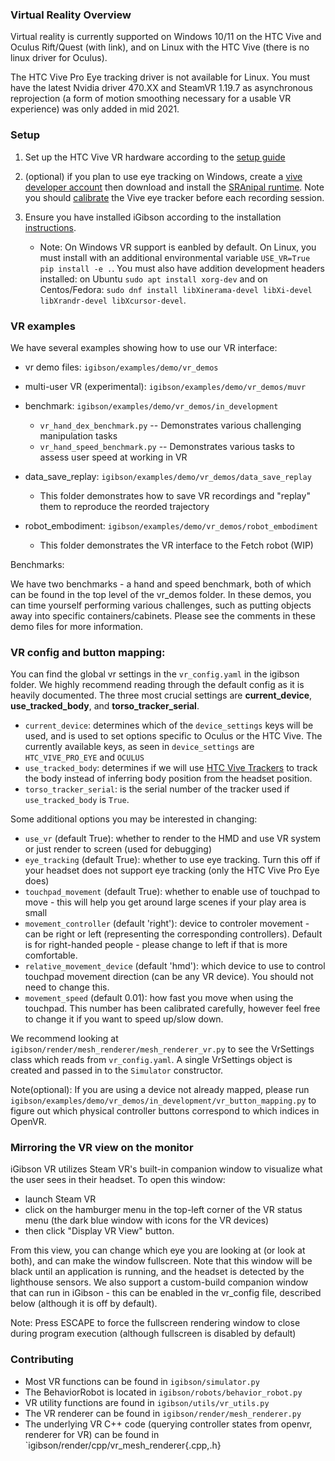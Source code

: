 ### Virtual Reality Overview

Virtual reality is currently supported on Windows 10/11 on the HTC Vive and Oculus Rift/Quest (with link), and on Linux with the HTC Vive (there is no linux driver for Oculus).

The HTC Vive Pro Eye tracking driver is not available for Linux. You must have the latest Nvidia driver 470.XX and SteamVR 1.19.7 as asynchronous reprojection (a form of motion smoothing necessary for a usable VR experience) was only added in mid 2021.

### Setup
1. Set up the HTC Vive VR hardware according to the [setup guide](https://support.steampowered.com/steamvr/HTC_Vive/)

2. (optional) if you plan to use eye tracking on Windows, create a [vive developer account](https://hub.vive.com/sso/login) then download and install the [SRAnipal runtime](https://developer.vive.com/resources/vive-sense/sdk/vive-eye-and-facial-tracking-sdk/). Note you should [calibrate](https://developer.vive.com/us/support/sdk/category_howto/how-to-calibrate-eye-tracking.html) the Vive eye tracker before each recording session.

3. Ensure you have installed iGibson according to the installation [instructions](http://svl.stanford.edu/igibson/docs/installation.html#installation-method). 
    * Note: On Windows VR support is eanbled by default. On Linux, you must install with an additional environmental variable `USE_VR=True pip install -e .`. You must also have addition development headers installed: on Ubuntu `sudo apt install xorg-dev` and on Centos/Fedora: `sudo dnf install libXinerama-devel libXi-devel libXrandr-devel libXcursor-devel`.

### VR examples

We have several examples showing how to use our VR interface:

* vr demo files: `igibson/examples/demo/vr_demos`

* multi-user VR (experimental): `igibson/examples/demo/vr_demos/muvr` 

* benchmark: `igibson/examples/demo/vr_demos/in_development`
  - `vr_hand_dex_benchmark.py` -- Demonstrates various challenging manipulation tasks
  - `vr_hand_speed_benchmark.py` -- Demonstrates various tasks to assess user speed at working in VR


* data_save_replay: `igibson/examples/demo/vr_demos/data_save_replay` 
  - This folder demonstrates how to save VR recordings and "replay" them to reproduce the reorded trajectory

* robot_embodiment: `igibson/examples/demo/vr_demos/robot_embodiment` 
  - This folder demonstrates the VR interface to the Fetch robot (WIP)

Benchmarks:

We have two benchmarks - a hand and speed benchmark, both of which can be found in the top level of the vr_demos folder. In these demos, you can time yourself performing various challenges,
such as putting objects away into specific containers/cabinets. Please see the comments in these demo files for more information.

### VR config and button mapping:

You can find the global vr settings in the `vr_config.yaml` in the igibson folder. We highly recommend reading through the default config as it is heavily documented. The three most crucial settings are **current_device**, **use_tracked_body**, and **torso_tracker_serial**.

* `current_device`: determines which of the `device_settings` keys will be used, and is used to set options specific to Oculus or the HTC Vive. The currently available keys, as seen in `device_settings` are `HTC_VIVE_PRO_EYE` and `OCULUS`
* `use_tracked_body`: determines if we will use [HTC Vive Trackers](https://developer.vive.com/us/support/sdk/category_howto/how-to-calibrate-eye-tracking.html) to track the body instead of inferring body position from the headset position.
* `torso_tracker_serial`: is the serial number of the tracker used if `use_tracked_body` is `True`.

Some additional options you may be interested in changing:
* `use_vr` (default True): whether to render to the HMD and use VR system or just render to screen (used for debugging)
* `eye_tracking` (default True): whether to use eye tracking. Turn this off if your headset does not support eye tracking (only the HTC Vive Pro Eye does)
* `touchpad_movement` (default True): whether to enable use of touchpad to move - this will help you get around large scenes if your play area is small
* `movement_controller` (default 'right'): device to controler movement - can be right or left (representing the corresponding controllers). Default is for right-handed people - please change to left if that is more comfortable.
* `relative_movement_device` (default 'hmd'): which device to use to control touchpad movement direction (can be any VR device). You should not need to change this.
* `movement_speed` (default 0.01): how fast you move when using the touchpad. This number has been calibrated carefully, however feel free to change it if you want to speed up/slow down.

We recommend looking at `igibson/render/mesh_renderer/mesh_renderer_vr.py` to see the VrSettings class which reads from `vr_config.yaml`. A single VrSettings object is created and passed in to the `Simulator` constructor.

Note(optional): If you are using a device not already mapped, please run `igibson/examples/demo/vr_demos/in_development/vr_button_mapping.py` to figure out which physical controller buttons correspond to which indices in OpenVR.

### Mirroring the VR view on the monitor

iGibson VR utilizes Steam VR's built-in companion window to visualize what the user sees in their headset. To open this window: 
* launch Steam VR
* click on the hamburger menu in the top-left corner of the VR status menu (the dark blue window with icons for the VR devices)
* then click "Display VR View" button. 

From this view, you can change which eye you are looking at (or look at both), and can make the window fullscreen.
Note that this window will be black until an application is running, and the headset is detected by the lighthouse sensors. We also support a custom-build companion window that can run in iGibson - this can be enabled in the vr_config file, described below (although it is off by default).

Note: Press ESCAPE to force the fullscreen rendering window to close during program execution (although fullscreen is disabled by default)

### Contributing 
* Most VR functions can be found in `igibson/simulator.py`
* The BehaviorRobot is located in `igibson/robots/behavior_robot.py`
* VR utility functions are found in `igibson/utils/vr_utils.py`
* The VR renderer can be found in `igibson/render/mesh_renderer.py`
* The underlying VR C++ code (querying controller states from openvr, renderer for VR) can be found in `igibson/render/cpp/vr_mesh_renderer{.cpp,.h}

